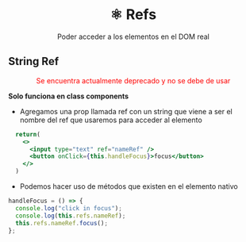 <h1 align="center">⚛️ Refs</h1>
<p align="center">
Poder acceder a los elementos en el DOM real
</p>

## String Ref
<p align="center" style="color:red">
Se encuentra actualmente deprecado y no se debe de usar
</p>

**Solo funciona en class components**

- Agregamos una prop llamada ref con un string que viene a ser el nombre del ref que usaremos para acceder al elemento

```jsx
  return(
    <>
      <input type="text" ref="nameRef" />
      <button onClick={this.handleFocus}>focus</button>
    </>
  )
```

- Podemos hacer uso de métodos que existen en el elemento nativo

```jsx
handleFocus = () => {
  console.log("click in focus");
  console.log(this.refs.nameRef);
  this.refs.nameRef.focus();
};
```
